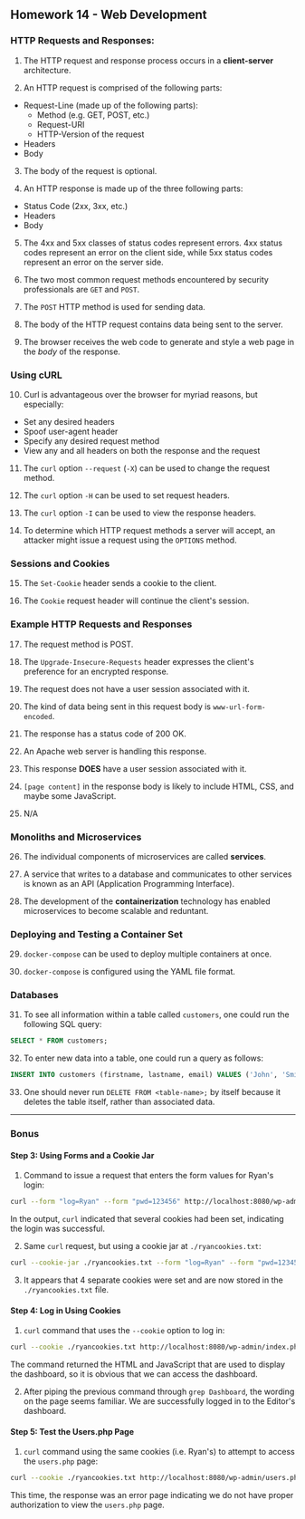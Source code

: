 ## Homework 14 - Web Development

### HTTP Requests and Responses:

1. The HTTP request and response process occurs in a **client-server**
   architecture.

2. An HTTP request is comprised of the following parts:
  * Request-Line (made up of the following parts):
    * Method (e.g. GET, POST, etc.)
    * Request-URI
    * HTTP-Version of the request
  * Headers
  * Body

3. The body of the request is optional.

4. An HTTP response is made up of the three following parts:
  * Status Code (2xx, 3xx, etc.)
  * Headers
  * Body

5. The 4xx and 5xx classes of status codes represent errors. 4xx status codes
   represent an error on the client side, while 5xx status codes represent an
   error on the server side.

6. The two most common request methods encountered by security professionals are
   `GET` and `POST`.

7. The `POST` HTTP method is used for sending data.

8. The body of the HTTP request contains data being sent to the server.

9. The browser receives the web code to generate and style a web page in the
   *body* of the response.

### Using cURL

10. Curl is advantageous over the browser for myriad reasons, but especially:
  * Set any desired headers
  * Spoof user-agent header
  * Specify any desired request method
  * View any and all headers on both the response and the request

11. The `curl` option `--request` (`-X`) can be used to change the request
  method.

12. The `curl` option `-H` can be used to set request headers.

13. The `curl` option `-I` can be used to view the response headers.

14. To determine which HTTP request methods a server will accept, an attacker
    might issue a request using the `OPTIONS` method.

### Sessions and Cookies

15. The `Set-Cookie` header sends a cookie to the client.

16. The `Cookie` request header will continue the client's session.

### Example HTTP Requests and Responses

17. The request method is POST.

18. The `Upgrade-Insecure-Requests` header expresses the client's preference for
    an encrypted response.

19. The request does not have a user session associated with it.

20. The kind of data being sent in this request body is `www-url-form-encoded`.

21. The response has a status code of 200 OK.

22. An Apache web server is handling this response.

23. This response **DOES** have a user session associated with it.

24. `[page content]` in the response body is likely to include HTML, CSS, and
    maybe some JavaScript.

25. N/A

### Monoliths and Microservices

26. The individual components of microservices are called **services**.

27. A service that writes to a database and communicates to other services is
    known as an API (Application Programming Interface).

28. The development of the **containerization** technology has enabled
    microservices to become scalable and reduntant.

### Deploying and Testing a Container Set

29. `docker-compose` can be used to deploy multiple containers at once.

30. `docker-compose` is configured using the YAML file format.

### Databases

31. To see all information within a table called `customers`, one could run the
    following SQL query:

```sql
SELECT * FROM customers;
```

32. To enter new data into a table, one could run a query as follows:

```sql
INSERT INTO customers (firstname, lastname, email) VALUES ('John', 'Smith', 'jsmith@example.com');
```

33. One should never run `DELETE FROM <table-name>;` by itself because it
    deletes the table itself, rather than associated data.

---

### Bonus

#### Step 3: Using Forms and a Cookie Jar

1. Command to issue a request that enters the form values for Ryan's login:

```bash
curl --form "log=Ryan" --form "pwd=123456" http://localhost:8080/wp-admin/login.php
```

In the output, `curl` indicated that several cookies had been set, indicating
the login was successful.

2. Same `curl` request, but using a cookie jar at `./ryancookies.txt`:

```bash
curl --cookie-jar ./ryancookies.txt --form "log=Ryan" --form "pwd=123456" http://localhost:8080/wp-admin/login.php
```

3. It appears that 4 separate cookies were set and are now stored in the
   `./ryancookies.txt` file.

#### Step 4: Log in Using Cookies

1. `curl` command that uses the `--cookie` option to log in:

```bash
curl --cookie ./ryancookies.txt http://localhost:8080/wp-admin/index.php
```

The command returned the HTML and JavaScript that are used to display the
dashboard, so it is obvious that we can access the dashboard.

2. After piping the previous command through `grep Dashboard`, the wording on
   the page seems familiar. We are successfully logged in to the Editor's
   dashboard.

#### Step 5: Test the Users.php Page

1. `curl` command using the same cookies (i.e. Ryan's) to attempt to access the
   `users.php` page:

```bash
curl --cookie ./ryancookies.txt http://localhost:8080/wp-admin/users.php
```

This time, the response was an error page indicating we do not have proper
authorization to view the `users.php` page.
